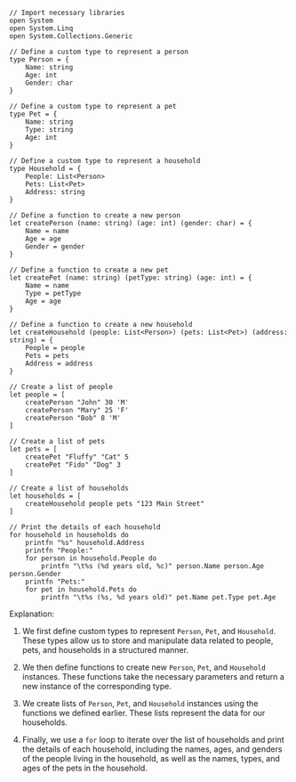 ```f#
// Import necessary libraries
open System
open System.Linq
open System.Collections.Generic

// Define a custom type to represent a person
type Person = {
    Name: string
    Age: int
    Gender: char
}

// Define a custom type to represent a pet
type Pet = {
    Name: string
    Type: string
    Age: int
}

// Define a custom type to represent a household
type Household = {
    People: List<Person>
    Pets: List<Pet>
    Address: string
}

// Define a function to create a new person
let createPerson (name: string) (age: int) (gender: char) = {
    Name = name
    Age = age
    Gender = gender
}

// Define a function to create a new pet
let createPet (name: string) (petType: string) (age: int) = {
    Name = name
    Type = petType
    Age = age
}

// Define a function to create a new household
let createHousehold (people: List<Person>) (pets: List<Pet>) (address: string) = {
    People = people
    Pets = pets
    Address = address
}

// Create a list of people
let people = [
    createPerson "John" 30 'M'
    createPerson "Mary" 25 'F'
    createPerson "Bob" 8 'M'
]

// Create a list of pets
let pets = [
    createPet "Fluffy" "Cat" 5
    createPet "Fido" "Dog" 3
]

// Create a list of households
let households = [
    createHousehold people pets "123 Main Street"
]

// Print the details of each household
for household in households do
    printfn "%s" household.Address
    printfn "People:"
    for person in household.People do
        printfn "\t%s (%d years old, %c)" person.Name person.Age person.Gender
    printfn "Pets:"
    for pet in household.Pets do
        printfn "\t%s (%s, %d years old)" pet.Name pet.Type pet.Age
```

Explanation:

1. We first define custom types to represent `Person`, `Pet`, and `Household`. These types allow us to store and manipulate data related to people, pets, and households in a structured manner.


2. We then define functions to create new `Person`, `Pet`, and `Household` instances. These functions take the necessary parameters and return a new instance of the corresponding type.


3. We create lists of `Person`, `Pet`, and `Household` instances using the functions we defined earlier. These lists represent the data for our households.


4. Finally, we use a `for` loop to iterate over the list of households and print the details of each household, including the names, ages, and genders of the people living in the household, as well as the names, types, and ages of the pets in the household.